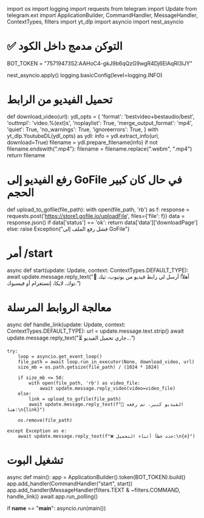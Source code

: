 import os
import logging
import requests
from telegram import Update
from telegram.ext import ApplicationBuilder, CommandHandler, MessageHandler, ContextTypes, filters
import yt_dlp
import asyncio
import nest_asyncio

# ✅ التوكن مدمج داخل الكود
BOT_TOKEN = "7571947352:AAHoC4-gkJ9b6qQzG9wgR4Dj6ElAqRI3lJY"

nest_asyncio.apply()
logging.basicConfig(level=logging.INFO)

# تحميل الفيديو من الرابط
def download_video(url):
    ydl_opts = {
        'format': 'bestvideo+bestaudio/best',
        'outtmpl': 'video.%(ext)s',
        'noplaylist': True,
        'merge_output_format': 'mp4',
        'quiet': True,
        'no_warnings': True,
        'ignoreerrors': True,
    }
    with yt_dlp.YoutubeDL(ydl_opts) as ydl:
        info = ydl.extract_info(url, download=True)
        filename = ydl.prepare_filename(info)
        if not filename.endswith(".mp4"):
            filename = filename.replace(".webm", ".mp4")
        return filename

# رفع الفيديو إلى GoFile في حال كان كبير الحجم
def upload_to_gofile(file_path):
    with open(file_path, 'rb') as f:
        response = requests.post('https://store1.gofile.io/uploadFile', files={'file': f})
        data = response.json()
        if data['status'] == 'ok':
            return data['data']['downloadPage']
        else:
            raise Exception("فشل رفع الملف إلى GoFile")

# أمر /start
async def start(update: Update, context: ContextTypes.DEFAULT_TYPE):
    await update.message.reply_text("👋 أهلاً! أرسل لي رابط فيديو من يوتيوب، تيك توك، لايكا، إنستغرام أو فيسبوك.")

# معالجة الروابط المرسلة
async def handle_link(update: Update, context: ContextTypes.DEFAULT_TYPE):
    url = update.message.text.strip()
    await update.message.reply_text("⏳ جاري تحميل الفيديو...")

    try:
        loop = asyncio.get_event_loop()
        file_path = await loop.run_in_executor(None, download_video, url)
        size_mb = os.path.getsize(file_path) / (1024 * 1024)

        if size_mb <= 50:
            with open(file_path, 'rb') as video_file:
                await update.message.reply_video(video=video_file)
        else:
            link = upload_to_gofile(file_path)
            await update.message.reply_text(f"📎 الفيديو كبير، تم رفعه هنا:\n{link}")

        os.remove(file_path)

    except Exception as e:
        await update.message.reply_text(f"❌ حدث خطأ أثناء التحميل:\n{e}")

# تشغيل البوت
async def main():
    app = ApplicationBuilder().token(BOT_TOKEN).build()
    app.add_handler(CommandHandler("start", start))
    app.add_handler(MessageHandler(filters.TEXT & ~filters.COMMAND, handle_link))
    await app.run_polling()

if __name__ == "__main__":
    asyncio.run(main())
